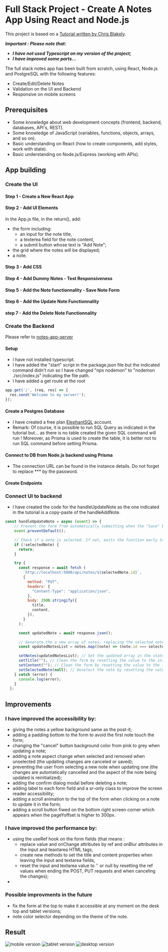 # Full Stack Project - Create A Notes App Using React and Node.js
This project is based on a [Tutorial written by Chris Blakely](https://www.freecodecamp.org/news/full-stack-project-tutorial-create-a-notes-app-using-react-and-node-js/).

***Important : Please note that:***
* ***I have not used Typescript on my version of the project;***
* ***I have improved some parts...***

The full stack notes app has been built from scratch, using React, Node.js and PostgreSQL with the following features:
*  Create/Edit/Delete Notes
*  Validation on the UI and Backend
*  Responsive on mobile screens

## Prerequisites
*  Some knowledge about web development concepts (frontend, backend, databases, API's, REST).
*  Some knowledge of JavaScript (variables, functions, objects, arrays, and so on).
*  Basic understanding on React (how to create components, add styles, work with state).
*  Basic understanding on Node.js/Express (working with APIs).

## App building
### Create the UI
#### Step 1 - Create a New React App
#### Step 2 - Add UI Elements
In the App.js file, in the return(), add:
* the form including:
  * an input for the note title,
  * a texterea field for the note content,
  * a submit button whose text is "Add Note";
* the grid where the notes will be displayed;
* a note.
#### Step 3 - Add CSS
#### Step 4 - Add Dummy Notes - Test Responsiveness
#### Step 5 - Add the Note functionnality - Save Note Form
#### Step 6 - Add the Update Note Functionnality
#### step 7 - Add the Delete Note Functionnality
### Create the Backend
Please refer to [notes-app-server](https://github.com/s-manguy/notes-app-server)
#### Setup
* I have not installed typescript.
* I have added the "start" script in the package.json file but the indicated command didn't run so I have changed "npx nodemon" to "nodemon ./src/index.js" indicating the file path.
* I have added a get route at the root 
```javascript
app.get('/', (req, res) => {
  res.send('Welcome to my server!');
});
```
#### Create a Postgres Database
* I have created a free plan [ElephantSQL](https://www.elephantsql.com/) account.
* Remark: Of course, it is possible to run SQL Query as indicated in the tutorial but... as there is no table created the given SQL command will run ! Moreover, as Prisma is used to create the table, it is better not to run SQL command before setting Prisma.
#### Connect to DB from Node.js backend using Prisma
* The connection URL can be found in the instance details. Do not forget to replace *** by the password.
#### Create Endpoints
### Connect UI to backend
* I have created the code for the handleUpdateNote as the one indicated in the tutorial is a copy-paste of the handleAddNote.
```javascript
const handleUpdateNote = async (event) => {
    // Prevent the form from automatically submitting when the "Save" button is clicked.
    event.preventDefault();

    // Check if a note is selected. If not, exits the function early to prevent potential errors.
    if (!selectedNote) {
      return;
    }

    try {
      const response = await fetch (
        `http://localhost:5000/api/notes/${selectedNote.id}`,
        {
          method: "PUT",
          headers: {
            "Content-Type": "application/json",
          },
          body: JSON.stringify({
            title,
            content,
          }),
        }
      );

      const updatedNote = await response.json();

      // Generate the a new array of notes, replacing the selected note with the updated one where the id matches.
      const updatedNotesList = notes.map((note) => (note.id === selectedNote.id ? updatedNote : note));

      setNotes(updatedNotesList); // Set the updated array in the state.
      setTitle(""); // Clean the form by resetting the value to the initial state.
      setContent(""); // Clean the form by resetting the value to the initial state.
      setSelectedNote(null); // Deselect the note by resetting the value to the initial state.
    } catch (error) {
      console.log(error);
    }  
  };
``` 

## Improvements 
### I have improved the accessibility by:
* giving the notes a yellow background same as the post-it;
* adding a padding bottom to the form to avoid the first note touch the form;
* changing the "cancel" button background color from pink to grey when updating a note;
* adding a note aspect change when selected and removed when unselected (the updating changes are canceled or saved);
* preventing the user from selecting a new note when updating one (the changes are automatically cancelled and the aspect of the note being updated is reinitialized);
* adding the confirm dialog modal before deleting a note;
* adding label to each form field and a sr-only class to improve the screen reader accessibility;
* adding a scroll animation to the top of the form when clicking on a note to update it in the form;
* adding a scroll button fiwed on the bottom right screen corner which appears when the pageYoffset is higher to 300px.
### I have improved the performance by:
* using the useRef hook on the form fields (that means :
  * replace value and onChange attributes by ref and onBlur attributes in the input and teaxtarea HTML tags, 
  * create new methods to set the title and content properties when leaving the input and textarea fields,
  * reset the input and textarea value to '' or null by resetting the ref values when ending the POST, PUT requests and when canceling the changes);
* 
### Possible improvments in the future
* fix the form at the top to make it accessible at any moment on the desk top and tablet versions;
* note color selector depending on the theme of the note.

## Result
![mobile version](https://github.com/s-manguy/notes-app/blob/main/mobile_version.png)
![tablet version](https://github.com/s-manguy/notes-app/blob/main/Ipad_version.png)
![desktop version](https://github.com/s-manguy/notes-app/blob/main/Desktop_version.png)

<!-- # Getting Started with Create React App

This project was bootstrapped with [Create React App](https://github.com/facebook/create-react-app).

## Available Scripts

In the project directory, you can run:

### `npm start`

Runs the app in the development mode.\
Open [http://localhost:3000](http://localhost:3000) to view it in your browser.

The page will reload when you make changes.\
You may also see any lint errors in the console.

### `npm test`

Launches the test runner in the interactive watch mode.\
See the section about [running tests](https://facebook.github.io/create-react-app/docs/running-tests) for more information.

### `npm run build`

Builds the app for production to the `build` folder.\
It correctly bundles React in production mode and optimizes the build for the best performance.

The build is minified and the filenames include the hashes.\
Your app is ready to be deployed!

See the section about [deployment](https://facebook.github.io/create-react-app/docs/deployment) for more information.

### `npm run eject`

**Note: this is a one-way operation. Once you `eject`, you can't go back!**

If you aren't satisfied with the build tool and configuration choices, you can `eject` at any time. This command will remove the single build dependency from your project.

Instead, it will copy all the configuration files and the transitive dependencies (webpack, Babel, ESLint, etc) right into your project so you have full control over them. All of the commands except `eject` will still work, but they will point to the copied scripts so you can tweak them. At this point you're on your own.

You don't have to ever use `eject`. The curated feature set is suitable for small and middle deployments, and you shouldn't feel obligated to use this feature. However we understand that this tool wouldn't be useful if you couldn't customize it when you are ready for it.

## Learn More

You can learn more in the [Create React App documentation](https://facebook.github.io/create-react-app/docs/getting-started).

To learn React, check out the [React documentation](https://reactjs.org/).

### Code Splitting

This section has moved here: [https://facebook.github.io/create-react-app/docs/code-splitting](https://facebook.github.io/create-react-app/docs/code-splitting)

### Analyzing the Bundle Size

This section has moved here: [https://facebook.github.io/create-react-app/docs/analyzing-the-bundle-size](https://facebook.github.io/create-react-app/docs/analyzing-the-bundle-size)

### Making a Progressive Web App

This section has moved here: [https://facebook.github.io/create-react-app/docs/making-a-progressive-web-app](https://facebook.github.io/create-react-app/docs/making-a-progressive-web-app)

### Advanced Configuration

This section has moved here: [https://facebook.github.io/create-react-app/docs/advanced-configuration](https://facebook.github.io/create-react-app/docs/advanced-configuration)

### Deployment

This section has moved here: [https://facebook.github.io/create-react-app/docs/deployment](https://facebook.github.io/create-react-app/docs/deployment)

### `npm run build` fails to minify

This section has moved here: [https://facebook.github.io/create-react-app/docs/troubleshooting#npm-run-build-fails-to-minify](https://facebook.github.io/create-react-app/docs/troubleshooting#npm-run-build-fails-to-minify) -->
